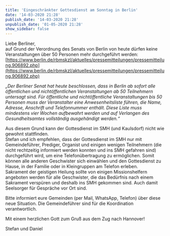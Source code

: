 ```yaml
---
title: 'Eingeschränkter Gottesdienst am Sonntag in Berlin'
date: '14-03-2020 21:28'
publish_date: '14-03-2020 21:28'
unpublish_date: '01-05-2020 21:28'
show_sidebar: false
---
```


Liebe Berliner,   
auf Grund der Verordnung des Senats von Berlin von heute dürfen keine Veranstaltungen über 50 Personen mehr durchgeführt werden: [https://www.berlin.de/rbmskzl/aktuelles/pressemitteilungen/pressemitteilung.906892.php](https://www.berlin.de/rbmskzl/aktuelles/pressemitteilungen/pressemitteilung.906892.php)

_„Der Berliner Senat hat heute beschlossen, dass in Berlin ab sofort alle öffentlichen und nichtöffentlichen Veranstaltungen ab 50 Teilnehmern untersagt sind.
Für öffentliche und nichtöffentliche Veranstaltungen bis 50 Personen muss der Veranstalter eine Anwesenheitsliste führen, die Name, Adresse, Anschrift und Telefonnummer enthält. Diese Liste muss mindestens vier Wochen aufbewahrt werden und auf Verlangen des Gesundheitsamtes vollständig ausgehändigt werden.“_   
   
Aus diesem Grund kann der Gottesdienst im SMH (und Kaulsdorf) nicht wie gewohnt stattfinden.   
Stefan und ich empfehlen, dass der Gottesdienst im SMH nur mit Gemeindeführer, Prediger, Organist und einigen wenigen Teilnehmern (die nicht rechtzeitig informiert werden konnten und ins SMH gefahren sind) durchgeführt wird, um eine Telefonübertragung zu ermöglichen. Somit können alle anderen Geschwister sich einwählen und den Gottesdienst zu Hause, in der Familie oder in Kleingruppen am Telefon erleben.   
Sakrament der geistigen Heilung sollte von einigen Missionshelfern angeboten werden für alle Geschwister, die das Bedürfnis nach einem Sakrament verspüren und deshalb ins SMH gekommen sind. Auch damit Seelsorger für Gespräche vor Ort sind.   
   
Bitte informiert eure Gemeinden (per Mail, WhatsApp, Telefon) über diese neue Situation. Die Gemeindeführer sind für die Koordination verantwortlich.   
   
Mit einem herzlichen Gott zum Gruß aus dem Zug nach Hannover!   
   
Stefan und Daniel